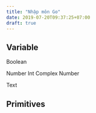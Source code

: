 ```yaml
---
title: "Nhập môn Go"
date: 2019-07-20T09:37:25+07:00
draft: true
---
```


## Variable

Boolean

Number
    Int 
    Complex Number

Text 

## Primitives